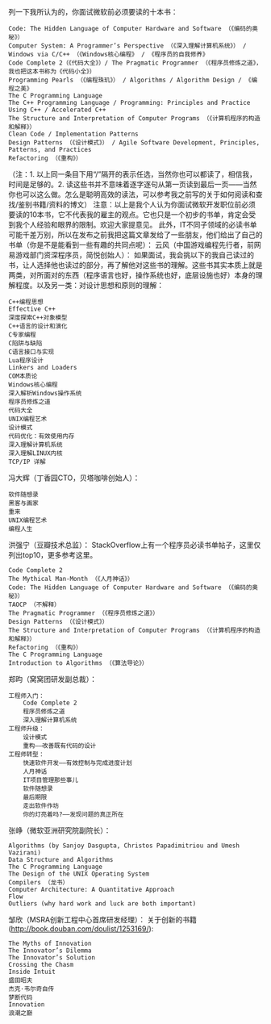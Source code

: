 ﻿列一下我所认为的，你面试微软前必须要读的十本书：

    Code: The Hidden Language of Computer Hardware and Software （《编码的奥秘》）
    Computer System: A Programmer’s Perspective （《深入理解计算机系统》） / Windows via C/C++ （《Windows核心编程》 / 《程序员的自我修养》
    Code Complete 2（《代码大全》）/ The Pragmatic Programmer （《程序员修炼之道》，我也把这本书称为《代码小全》）
    Programming Pearls （《编程珠玑》） / Algorithms / Algorithm Design / 《编程之美》
    The C Programming Language
    The C++ Programming Language / Programming: Principles and Practice Using C++ / Accelerated C++
    The Structure and Interpretation of Computer Programs （《计算机程序的构造和解释》）
    Clean Code / Implementation Patterns
    Design Patterns （《设计模式》） / Agile Software Development, Principles, Patterns, and Practices
    Refactoring （《重构》）

（注：1. 以上同一条目下用“/”隔开的表示任选，当然你也可以都读了，相信我，时间是足够的。2. 读这些书并不意味着逐字逐句从第一页读到最后一页——当然你也可以这么做。怎么是聪明高效的读法，可以参考我之前写的关于如何阅读和查找/鉴别书籍/资料的博文）
注意：以上是我个人认为你面试微软开发职位前必须要读的10本书，它不代表我的雇主的观点。它也只是一个初步的书单，肯定会受到我个人经验和眼界的限制。欢迎大家提意见。
此外，IT不同子领域的必读书单可能千差万别，所以在发布之前我把这篇文章发给了一些朋友，他们给出了自己的书单（你是不是能看到一些有趣的共同点呢）：
云风（中国游戏编程先行者，前网易游戏部门资深程序员，简悦创始人）：
如果面试，我会挑以下的我自己读过的书，让人选择他也读过的部分，再了解他对这些书的理解。这些书其实本质上就是两类，对所面对的东西（程序语言也好，操作系统也好，底层设施也好）本身的理解程度。以及另一类：对设计思想和原则的理解：

    C++编程思想
    Effective C++
    深度探索C++对象模型
    C++语言的设计和演化
    C专家编程
    C陷阱与缺陷
    C语言接口与实现
    Lua程序设计
    Linkers and Loaders
    COM本质论
    Windows核心编程
    深入解析Windows操作系统
    程序员修炼之道
    代码大全
    UNIX编程艺术
    设计模式
    代码优化：有效使用内存
    深入理解计算机系统
    深入理解LINUX内核
    TCP/IP 详解

冯大辉（丁香园CTO，贝塔咖啡创始人）：

    软件随想录
    黑客与画家
    重来
    UNIX编程艺术
    编程人生

洪强宁（豆瓣技术总监）：
StackOverflow上有一个程序员必读书单帖子，这里仅列出top10，更多参考这里。

    Code Complete 2
    The Mythical Man-Month （《人月神话》）
    Code: The Hidden Language of Computer Hardware and Software （《编码的奥秘》）
    TAOCP （不解释）
    The Pragmatic Programmer （《程序员修炼之道》）
    Design Patterns （《设计模式》）
    The Structure and Interpretation of Computer Programs （《计算机程序的构造和解释》）
    Refactoring （《重构》）
    The C Programming Language
    Introduction to Algorithms （《算法导论》）

郑昀（窝窝团研发副总裁）：

    工程师入门：
        Code Complete 2
        程序员修炼之道
        深入理解计算机系统
    工程师升级：
        设计模式
        重构——改善既有代码的设计
    工程师转型：
        快速软件开发——有效控制与完成进度计划
        人月神话
        IT项目管理那些事儿
        软件随想录
        最后期限
        走出软件作坊
        你的灯亮着吗?——发现问题的真正所在

张峥（微软亚洲研究院副院长）：

    Algorithms (by Sanjoy Dasgupta, Christos Papadimitriou and Umesh Vazirani)
    Data Structure and Algorithms
    The C Programming Language
    The Design of the UNIX Operating System
    Compilers （龙书）
    Computer Architecture: A Quantitative Approach
    Flow
    Outliers (why hard work and luck are both important)

邹欣（MSRA创新工程中心首席研发经理）：
关于创新的书籍(http://book.douban.com/doulist/1253169/):

    The Myths of Innovation
    The Innovator’s Dilemma
    The Innovator’s Solution
    Crossing the Chasm
    Inside Intuit
    盛田昭夫
    杰克·韦尔奇自传
    梦断代码
    Innovation
    浪潮之巅